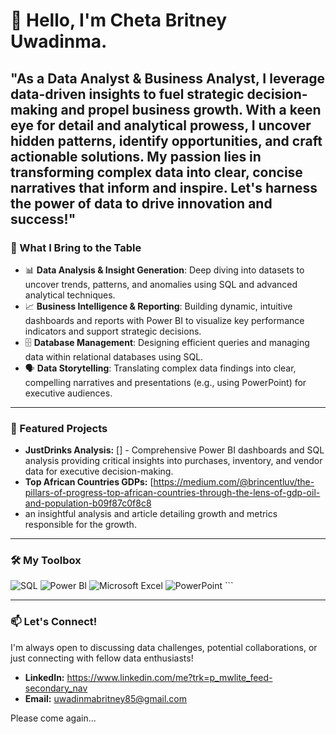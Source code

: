 # 👋 Hello, I'm Cheta Britney Uwadinma.
"As a Data Analyst & Business Analyst, I leverage data-driven insights to fuel strategic decision-making and propel business growth. With a keen eye for detail and analytical prowess, I uncover hidden patterns, identify opportunities, and craft actionable solutions. My passion lies in transforming complex data into clear, concise narratives that inform and inspire. Let's harness the power of data to drive innovation and success!"
---

### 🧠 What I Bring to the Table

-   📊 **Data Analysis & Insight Generation**: Deep diving into datasets to uncover trends, patterns, and anomalies using SQL and advanced analytical techniques.
-   📈 **Business Intelligence & Reporting**: Building dynamic, intuitive dashboards and reports with Power BI to visualize key performance indicators and support strategic decisions.
-   🗄️ **Database Management**: Designing efficient queries and managing data within relational databases using SQL.
-   🗣️ **Data Storytelling**: Translating complex data findings into clear, compelling narratives and presentations (e.g., using PowerPoint) for executive audiences.

---

### 🚀 Featured Projects

* **JustDrinks Analysis:** [] - Comprehensive Power BI dashboards and SQL analysis providing critical insights into purchases, inventory, and vendor data for executive decision-making.
* **Top African Countries GDPs:** [https://medium.com/@brincentluv/the-pillars-of-progress-top-african-countries-through-the-lens-of-gdp-oil-and-population-b09f87c0f8c8
* an insightful analysis and article detailing growth and metrics responsible for the growth.
---

### 🛠️ My Toolbox

![SQL](https://img.shields.io/badge/-SQL-4479A1?style=flat-square&logo=postgresql&logoColor=white) ![Power BI](https://img.shields.io/badge/-Power%20BI-F2C811?style=flat-square&logo=powerbi&logoColor=black)
![Microsoft Excel](https://img.shields.io/badge/-Excel-217346?style=flat-square&logo=microsoft-excel&logoColor=white) ![PowerPoint](https://img.shields.io/badge/-PowerPoint-B7472A?style=flat-square&logo=microsoft-powerpoint&logoColor=white) ```

---

### 📫 Let's Connect!

I'm always open to discussing data challenges, potential collaborations, or just connecting with fellow data enthusiasts!

* **LinkedIn:** https://www.linkedin.com/me?trk=p_mwlite_feed-secondary_nav
* **Email:** uwadinmabritney85@gmail.com

Please come again...
